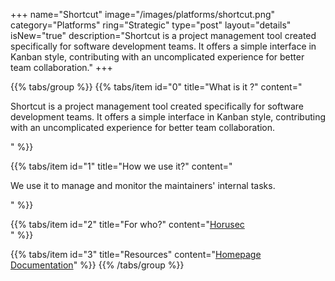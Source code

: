 +++
name="Shortcut"
image="/images/platforms/shortcut.png"
category="Platforms"
ring="Strategic"
type="post"
layout="details"
isNew="true"
description="Shortcut is a project management tool created specifically for software development teams. It offers a simple interface in Kanban style, contributing with an uncomplicated experience for better team collaboration."
+++

{{% tabs/group %}}
  {{% tabs/item id="0" title="What is it ?" content="<p>Shortcut is a project management tool created specifically for software development teams. It offers a simple interface in Kanban style, contributing with an uncomplicated experience for better team collaboration.</p>" %}}
  
  {{% tabs/item id="1" title="How we use it?" content="<p>We use it to manage and monitor the maintainers' internal tasks.</p>" %}}
  
  {{% tabs/item id="2" title="For who?" content="<a href='https://horusec.io/site/'>Horusec</a><br />" %}}

  {{% tabs/item id="3" title="Resources" content="<a href='https://shortcut.com/'>Homepage</a> <br /> <a href='https://shortcut.com/webinars'>Documentation</a>" %}}
{{% /tabs/group %}}
